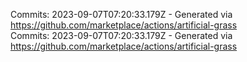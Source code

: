 Commits: 2023-09-07T07:20:33.179Z - Generated via https://github.com/marketplace/actions/artificial-grass
<br>
Commits: 2023-09-07T07:20:33.179Z - Generated via https://github.com/marketplace/actions/artificial-grass
<br>
